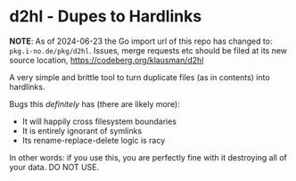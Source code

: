 # d2hl - Dupes to Hardlinks

**NOTE**: As of 2024-06-23 the Go import url of this repo has changed to:
`pkg.i-no.de/pkg/d2hl`. Issues, merge requests etc should be filed at its new
source location, https://codeberg.org/klausman/d2hl

A very simple and brittle tool to turn duplicate files (as in contents) into
hardlinks.

Bugs this *definitely* has (there are likely more):

- It will happily cross filesystem boundaries
- It is entirely ignorant of symlinks
- Its rename-replace-delete logic is racy

In other words: if you use this, you are perfectly fine with it destroying
all of your data. DO NOT USE.
